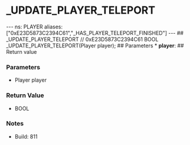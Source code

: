 # _UPDATE_PLAYER_TELEPORT

--- ns: PLAYER aliases: ["0xE23D5873C2394C61","_HAS_PLAYER_TELEPORT_FINISHED"] --- ## _UPDATE_PLAYER_TELEPORT  // 0xE23D5873C2394C61 BOOL _UPDATE_PLAYER_TELEPORT(Player player);  ## Parameters * **player**:  ## Return value

### Parameters
* Player player

### Return Value
* BOOL

### Notes
* Build: 811

